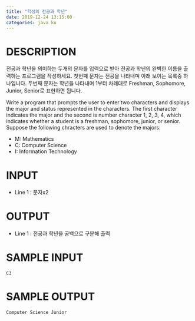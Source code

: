 ```yaml
---
title: "학생의 전공과 학년"
date: 2019-12-24 13:15:00
categories: java ku
---
```


# DESCRIPTION
전공과 학년을 의미하는 두개의 문자를 입력으로 받아 전공과 학년의 완벽한 이름을 출력하는 프로그램을 작성하세요. 첫번째 문자는 전공을 나타내며 아래 보이는 목록중 하나입니다. 두번째 문자는 학년을 나타내며 1부터 차례대로 Freshman, Sophomore, Junior, Senior로 표현하면 됩니다.

Write a program that prompts the user to enter two characters and displays the major and status represented in the characters. The first character indicates the major and the second is number character 1, 2, 3, 4, which indicates whether a student is a freshman, sophomore, junior, or senior. Suppose the following chracters are used to denote the majors:

* M: Mathematics
* C: Computer Science
* I: Information Technology
# INPUT
* Line 1 : 문자x2

 

# OUTPUT
* Line 1 : 전공과 학년을 공백으로 구분해 출력

 

# SAMPLE INPUT
```
C3
```

# SAMPLE OUTPUT
```
Computer Science Junior
```

<script src="https://gist.github.com/DetegiCE/222651d638f3574eb17eb88013374a06.js"></script>
